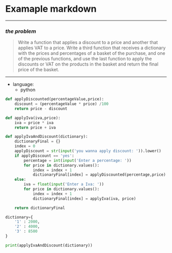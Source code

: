 # Examaple markdown
***
### _the problem_
>Write a function that applies a discount to a price and another that applies VAT to a price.
Write a third function that receives a dictionary with the prices and percentages of a basket
of the purchase, and one of the previous functions, and use the last function to apply the
discounts or VAT on the products in the basket and return the final price of the basket.

***
* language:
  * python 

```python
def applyDiscounted(percentageValue,price):
    discount = (percentageValue * price) /100
    return price - discount

def applyIva(iva,price):
    iva = price * iva
    return price + iva

def applyIvaAndDiscount(dictionary):
    dictionaryFinal = {}
    index = 0
    applyDiscount = str(input('you wanna apply discount: ')).lower()
    if applyDiscount == 'yes':
        percentage = int(input('Enter a percentage: '))
        for price in dictionary.values():
            index = index + 1
            dictionaryFinal[index] = applyDiscounted(percentage,price)
    else:
        iva = float(input('Enter a Iva: '))
        for price in dictionary.values():
            index = index + 1
            dictionaryFinal[index] = applyIva(iva, price)

    return dictionaryFinal

dictionary={
    '1' : 2000,
    '2' : 4000,
    '3' : 8500
}

print(applyIvaAndDiscount(dictionary))
```